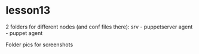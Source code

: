 # lesson13

2 folders for different nodes (and conf files there):
srv - puppetserver
agent - puppet agent

Folder pics for screenshots
